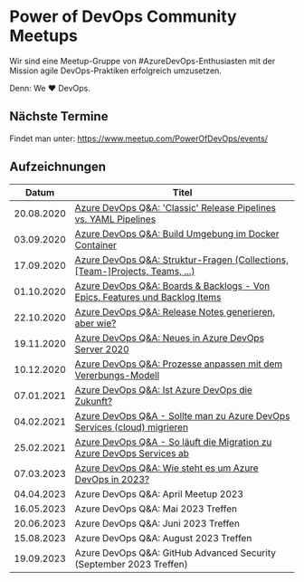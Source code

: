 # Power of DevOps Community Meetups

Wir sind eine Meetup-Gruppe von #AzureDevOps-Enthusiasten mit der Mission agile DevOps-Praktiken erfolgreich umzusetzen.

Denn: We ♥ DevOps.

## Nächste Termine

Findet man unter: https://www.meetup.com/PowerOfDevOps/events/

## Aufzeichnungen

Datum      | Titel
-----------|------
20.08.2020 | [Azure DevOps Q&A: 'Classic' Release Pipelines vs. YAML Pipelines][M20.08.2020] 
03.09.2020 | [Azure DevOps Q&A: Build Umgebung im Docker Container][M03.09.2020]
17.09.2020 | [Azure DevOps Q&A: Struktur-Fragen (Collections, [Team-]Projects, Teams, ...)][M17.09.2020]
01.10.2020 | [Azure DevOps Q&A: Boards & Backlogs - Von Epics, Features und Backlog Items][M01.10.2020]
22.10.2020 | [Azure DevOps Q&A: Release Notes generieren, aber wie?][M22.10.2020]
19.11.2020 | [Azure DevOps Q&A: Neues in Azure DevOps Server 2020][M19.11.2020]
10.12.2020 | [Azure DevOps Q&A: Prozesse anpassen mit dem Vererbungs-Modell][M10.12.2020]
07.01.2021 | [Azure DevOps Q&A: Ist Azure DevOps die Zukunft?][M07.01.2021]
04.02.2021 | [Azure DevOps Q&A - Sollte man zu Azure DevOps Services (cloud) migrieren][M04.02.2021]
25.02.2021 | [Azure DevOps Q&A - So läuft die Migration zu Azure DevOps Services ab][M25.02.2021]
07.03.2023 | [Azure DevOps Q&A: Wie steht es um Azure DevOps in 2023?][M07.03.2023]
04.04.2023 | Azure DevOps Q&A: April Meetup 2023
16.05.2023 | Azure DevOps Q&A: Mai 2023 Treffen
20.06.2023 | Azure DevOps Q&A: Juni 2023 Treffen
15.08.2023 | Azure DevOps Q&A: August 2023 Treffen
19.09.2023 | Azure DevOps Q&A: GitHub Advanced Security (September 2023 Treffen)

[M20.08.2020]: https://youtu.be/KIwsokDk6zE 
[M03.09.2020]: https://youtu.be/bojwO76xSQM 
[M17.09.2020]: https://youtu.be/rnCoAgWl6uM 
[M01.10.2020]: https://youtu.be/xAuFeCdgYs0 
[M22.10.2020]: https://youtu.be/IKFg617M6GU
[M19.11.2020]: https://youtu.be/k3Y2I1_ux2A
[M10.12.2020]: https://youtu.be/Ft_mO-Ws1BA
[M07.01.2021]: https://youtu.be/w6Ohn6FD8zE
[M04.02.2021]: https://youtu.be/Zyplj1f5WIs
[M25.02.2021]: https://youtu.be/PXcFG4s6s5M
[M07.03.2023]: https://youtu.be/TDjkWNCSndo
[M04.04.2023]: --
[M16.05.2023]: --
[M20.06.2023]: --
[M15.08.2023]: --
[M19.09.2023]: --
